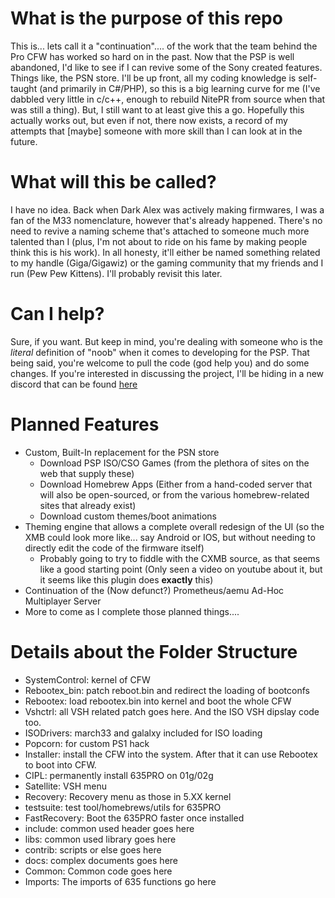 # What is the purpose of this repo

This is... lets call it a "continuation".... of the work that the team behind the Pro CFW has worked so hard on in the past. Now that the PSP is well abandoned, I'd like to see if I can revive some of the Sony created features. Things like, the PSN store. I'll be up front, all my coding knowledge is self-taught (and primarily in C#/PHP), so this is a big learning curve for me (I've dabbled very little in c/c++, enough to rebuild NitePR from source when that was still a thing). But, I still want to at least give this a go. Hopefully this actually works out, but even if not, there now exists, a record of my attempts that [maybe] someone with more skill than I can look at in the future.

# What will this be called?
I have no idea. Back when Dark Alex was actively making firmwares, I was a fan of the M33 nomenclature, however that's already happened. There's no need to revive a naming scheme that's attached to someone much more talented than I (plus, I'm not about to ride on his fame by making people think this is his work). In all honesty, it'll either be named something related to my handle (Giga/Gigawiz) or the gaming community that my friends and I run (Pew Pew Kittens). I'll probably revisit this later.

# Can I help?
Sure, if you want. But keep in mind, you're dealing with someone who is the _literal_ definition of "noob" when it comes to developing for the PSP. That being said, you're welcome to pull the code (god help you) and do some changes. If you're interested in discussing the project, I'll be hiding in a new discord that can be found [here](https://discord.gg/PZAeJ5t)

# Planned Features
* Custom, Built-In replacement for the PSN store
  * Download PSP ISO/CSO Games (from the plethora of sites on the web that supply these)
  * Download Homebrew Apps (Either from a hand-coded server that will also be open-sourced, or from the various homebrew-related sites that already exist)
  * Download custom themes/boot animations 
* Theming engine that allows a complete overall redesign of the UI (so the XMB could look more like... say Android or IOS, but without needing to directly edit the code of the firmware itself)
  * Probably going to try to fiddle with the CXMB source, as that seems like a good starting point (Only seen a video on youtube about it, but it seems like this plugin does **exactly** this)
* Continuation of the (Now defunct?) Prometheus/aemu Ad-Hoc Multiplayer Server
* More to come as I complete those planned things....

# Details about the Folder Structure

* SystemControl: kernel of CFW
* Rebootex_bin: patch reboot.bin and redirect the loading of bootconfs
* Rebootex: load rebootex.bin into kernel and boot the whole CFW
* Vshctrl: all VSH related patch goes here. And the ISO VSH dipslay code too.
* ISODrivers: march33 and galalxy included for ISO loading
* Popcorn: for custom PS1 hack
* Installer: install the CFW into the system. After that it can use Rebootex to boot into CFW.
* CIPL: permanently install 635PRO on 01g/02g
* Satellite: VSH menu
* Recovery: Recovery menu as those in 5.XX kernel
* testsuite: test tool/homebrews/utils for 635PRO
* FastRecovery: Boot the 635PRO faster once installed
* include: common used header goes here
* libs: common used library goes here
* contrib: scripts or else goes here
* docs: complex documents goes here
* Common: Common code goes here
* Imports: The imports of 635 functions go here
